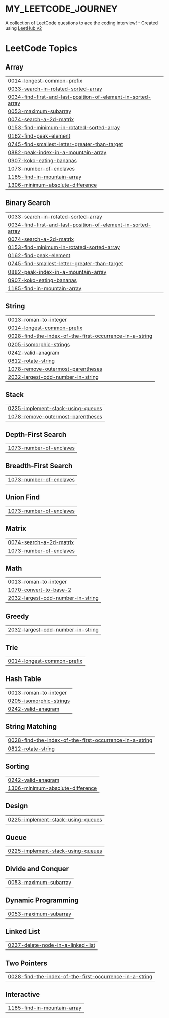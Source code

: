 # MY_LEETCODE_JOURNEY
A collection of LeetCode questions to ace the coding interview! - Created using [LeetHub v2](https://github.com/arunbhardwaj/LeetHub-2.0)

<!---LeetCode Topics Start-->
# LeetCode Topics
## Array
|  |
| ------- |
| [0014-longest-common-prefix](https://github.com/abanushkaa/MY_LEETCODE_JOURNEY/tree/master/0014-longest-common-prefix) |
| [0033-search-in-rotated-sorted-array](https://github.com/abanushkaa/MY_LEETCODE_JOURNEY/tree/master/0033-search-in-rotated-sorted-array) |
| [0034-find-first-and-last-position-of-element-in-sorted-array](https://github.com/abanushkaa/MY_LEETCODE_JOURNEY/tree/master/0034-find-first-and-last-position-of-element-in-sorted-array) |
| [0053-maximum-subarray](https://github.com/abanushkaa/MY_LEETCODE_JOURNEY/tree/master/0053-maximum-subarray) |
| [0074-search-a-2d-matrix](https://github.com/abanushkaa/MY_LEETCODE_JOURNEY/tree/master/0074-search-a-2d-matrix) |
| [0153-find-minimum-in-rotated-sorted-array](https://github.com/abanushkaa/MY_LEETCODE_JOURNEY/tree/master/0153-find-minimum-in-rotated-sorted-array) |
| [0162-find-peak-element](https://github.com/abanushkaa/MY_LEETCODE_JOURNEY/tree/master/0162-find-peak-element) |
| [0745-find-smallest-letter-greater-than-target](https://github.com/abanushkaa/MY_LEETCODE_JOURNEY/tree/master/0745-find-smallest-letter-greater-than-target) |
| [0882-peak-index-in-a-mountain-array](https://github.com/abanushkaa/MY_LEETCODE_JOURNEY/tree/master/0882-peak-index-in-a-mountain-array) |
| [0907-koko-eating-bananas](https://github.com/abanushkaa/MY_LEETCODE_JOURNEY/tree/master/0907-koko-eating-bananas) |
| [1073-number-of-enclaves](https://github.com/abanushkaa/MY_LEETCODE_JOURNEY/tree/master/1073-number-of-enclaves) |
| [1185-find-in-mountain-array](https://github.com/abanushkaa/MY_LEETCODE_JOURNEY/tree/master/1185-find-in-mountain-array) |
| [1306-minimum-absolute-difference](https://github.com/abanushkaa/MY_LEETCODE_JOURNEY/tree/master/1306-minimum-absolute-difference) |
## Binary Search
|  |
| ------- |
| [0033-search-in-rotated-sorted-array](https://github.com/abanushkaa/MY_LEETCODE_JOURNEY/tree/master/0033-search-in-rotated-sorted-array) |
| [0034-find-first-and-last-position-of-element-in-sorted-array](https://github.com/abanushkaa/MY_LEETCODE_JOURNEY/tree/master/0034-find-first-and-last-position-of-element-in-sorted-array) |
| [0074-search-a-2d-matrix](https://github.com/abanushkaa/MY_LEETCODE_JOURNEY/tree/master/0074-search-a-2d-matrix) |
| [0153-find-minimum-in-rotated-sorted-array](https://github.com/abanushkaa/MY_LEETCODE_JOURNEY/tree/master/0153-find-minimum-in-rotated-sorted-array) |
| [0162-find-peak-element](https://github.com/abanushkaa/MY_LEETCODE_JOURNEY/tree/master/0162-find-peak-element) |
| [0745-find-smallest-letter-greater-than-target](https://github.com/abanushkaa/MY_LEETCODE_JOURNEY/tree/master/0745-find-smallest-letter-greater-than-target) |
| [0882-peak-index-in-a-mountain-array](https://github.com/abanushkaa/MY_LEETCODE_JOURNEY/tree/master/0882-peak-index-in-a-mountain-array) |
| [0907-koko-eating-bananas](https://github.com/abanushkaa/MY_LEETCODE_JOURNEY/tree/master/0907-koko-eating-bananas) |
| [1185-find-in-mountain-array](https://github.com/abanushkaa/MY_LEETCODE_JOURNEY/tree/master/1185-find-in-mountain-array) |
## String
|  |
| ------- |
| [0013-roman-to-integer](https://github.com/abanushkaa/MY_LEETCODE_JOURNEY/tree/master/0013-roman-to-integer) |
| [0014-longest-common-prefix](https://github.com/abanushkaa/MY_LEETCODE_JOURNEY/tree/master/0014-longest-common-prefix) |
| [0028-find-the-index-of-the-first-occurrence-in-a-string](https://github.com/abanushkaa/MY_LEETCODE_JOURNEY/tree/master/0028-find-the-index-of-the-first-occurrence-in-a-string) |
| [0205-isomorphic-strings](https://github.com/abanushkaa/MY_LEETCODE_JOURNEY/tree/master/0205-isomorphic-strings) |
| [0242-valid-anagram](https://github.com/abanushkaa/MY_LEETCODE_JOURNEY/tree/master/0242-valid-anagram) |
| [0812-rotate-string](https://github.com/abanushkaa/MY_LEETCODE_JOURNEY/tree/master/0812-rotate-string) |
| [1078-remove-outermost-parentheses](https://github.com/abanushkaa/MY_LEETCODE_JOURNEY/tree/master/1078-remove-outermost-parentheses) |
| [2032-largest-odd-number-in-string](https://github.com/abanushkaa/MY_LEETCODE_JOURNEY/tree/master/2032-largest-odd-number-in-string) |
## Stack
|  |
| ------- |
| [0225-implement-stack-using-queues](https://github.com/abanushkaa/MY_LEETCODE_JOURNEY/tree/master/0225-implement-stack-using-queues) |
| [1078-remove-outermost-parentheses](https://github.com/abanushkaa/MY_LEETCODE_JOURNEY/tree/master/1078-remove-outermost-parentheses) |
## Depth-First Search
|  |
| ------- |
| [1073-number-of-enclaves](https://github.com/abanushkaa/MY_LEETCODE_JOURNEY/tree/master/1073-number-of-enclaves) |
## Breadth-First Search
|  |
| ------- |
| [1073-number-of-enclaves](https://github.com/abanushkaa/MY_LEETCODE_JOURNEY/tree/master/1073-number-of-enclaves) |
## Union Find
|  |
| ------- |
| [1073-number-of-enclaves](https://github.com/abanushkaa/MY_LEETCODE_JOURNEY/tree/master/1073-number-of-enclaves) |
## Matrix
|  |
| ------- |
| [0074-search-a-2d-matrix](https://github.com/abanushkaa/MY_LEETCODE_JOURNEY/tree/master/0074-search-a-2d-matrix) |
| [1073-number-of-enclaves](https://github.com/abanushkaa/MY_LEETCODE_JOURNEY/tree/master/1073-number-of-enclaves) |
## Math
|  |
| ------- |
| [0013-roman-to-integer](https://github.com/abanushkaa/MY_LEETCODE_JOURNEY/tree/master/0013-roman-to-integer) |
| [1070-convert-to-base-2](https://github.com/abanushkaa/MY_LEETCODE_JOURNEY/tree/master/1070-convert-to-base-2) |
| [2032-largest-odd-number-in-string](https://github.com/abanushkaa/MY_LEETCODE_JOURNEY/tree/master/2032-largest-odd-number-in-string) |
## Greedy
|  |
| ------- |
| [2032-largest-odd-number-in-string](https://github.com/abanushkaa/MY_LEETCODE_JOURNEY/tree/master/2032-largest-odd-number-in-string) |
## Trie
|  |
| ------- |
| [0014-longest-common-prefix](https://github.com/abanushkaa/MY_LEETCODE_JOURNEY/tree/master/0014-longest-common-prefix) |
## Hash Table
|  |
| ------- |
| [0013-roman-to-integer](https://github.com/abanushkaa/MY_LEETCODE_JOURNEY/tree/master/0013-roman-to-integer) |
| [0205-isomorphic-strings](https://github.com/abanushkaa/MY_LEETCODE_JOURNEY/tree/master/0205-isomorphic-strings) |
| [0242-valid-anagram](https://github.com/abanushkaa/MY_LEETCODE_JOURNEY/tree/master/0242-valid-anagram) |
## String Matching
|  |
| ------- |
| [0028-find-the-index-of-the-first-occurrence-in-a-string](https://github.com/abanushkaa/MY_LEETCODE_JOURNEY/tree/master/0028-find-the-index-of-the-first-occurrence-in-a-string) |
| [0812-rotate-string](https://github.com/abanushkaa/MY_LEETCODE_JOURNEY/tree/master/0812-rotate-string) |
## Sorting
|  |
| ------- |
| [0242-valid-anagram](https://github.com/abanushkaa/MY_LEETCODE_JOURNEY/tree/master/0242-valid-anagram) |
| [1306-minimum-absolute-difference](https://github.com/abanushkaa/MY_LEETCODE_JOURNEY/tree/master/1306-minimum-absolute-difference) |
## Design
|  |
| ------- |
| [0225-implement-stack-using-queues](https://github.com/abanushkaa/MY_LEETCODE_JOURNEY/tree/master/0225-implement-stack-using-queues) |
## Queue
|  |
| ------- |
| [0225-implement-stack-using-queues](https://github.com/abanushkaa/MY_LEETCODE_JOURNEY/tree/master/0225-implement-stack-using-queues) |
## Divide and Conquer
|  |
| ------- |
| [0053-maximum-subarray](https://github.com/abanushkaa/MY_LEETCODE_JOURNEY/tree/master/0053-maximum-subarray) |
## Dynamic Programming
|  |
| ------- |
| [0053-maximum-subarray](https://github.com/abanushkaa/MY_LEETCODE_JOURNEY/tree/master/0053-maximum-subarray) |
## Linked List
|  |
| ------- |
| [0237-delete-node-in-a-linked-list](https://github.com/abanushkaa/MY_LEETCODE_JOURNEY/tree/master/0237-delete-node-in-a-linked-list) |
## Two Pointers
|  |
| ------- |
| [0028-find-the-index-of-the-first-occurrence-in-a-string](https://github.com/abanushkaa/MY_LEETCODE_JOURNEY/tree/master/0028-find-the-index-of-the-first-occurrence-in-a-string) |
## Interactive
|  |
| ------- |
| [1185-find-in-mountain-array](https://github.com/abanushkaa/MY_LEETCODE_JOURNEY/tree/master/1185-find-in-mountain-array) |
<!---LeetCode Topics End-->